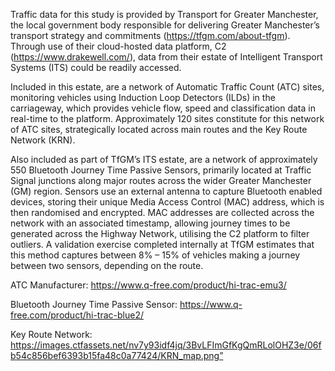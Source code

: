 Traffic data for this study is provided by Transport for Greater Manchester, the local government body responsible for delivering Greater Manchester’s transport strategy and commitments (https://tfgm.com/about-tfgm). Through use of their cloud-hosted data platform, C2 (https://www.drakewell.com/), data from their estate of Intelligent Transport Systems (ITS) could be readily accessed.

 
Included in this estate, are a network of Automatic Traffic Count (ATC) sites, monitoring vehicles using Induction Loop Detectors (ILDs) in the carriageway, which provides vehicle flow, speed and classification data in real-time to the platform. Approximately 120 sites constitute for this network of ATC sites, strategically located across main routes and the Key Route Network (KRN).



Also included as part of TfGM’s ITS estate, are a network of approximately 550 Bluetooth Journey Time Passive Sensors, primarily located at Traffic Signal junctions along major routes across the wider Greater Manchester (GM) region. Sensors use an external antenna to capture Bluetooth enabled devices, storing their unique Media Access Control (MAC) address, which is then randomised and encrypted. MAC addresses are collected across the network with an associated timestamp, allowing journey times to be generated across the Highway Network, utilising the C2 platform to filter outliers. A validation exercise completed internally at TfGM estimates that this method captures between 8% – 15% of vehicles making a journey between two sensors, depending on the route.


ATC Manufacturer: https://www.q-free.com/product/hi-trac-emu3/

Bluetooth Journey Time Passive Sensor: https://www.q-free.com/product/hi-trac-blue2/

Key Route Network: https://images.ctfassets.net/nv7y93idf4jq/3BvLFImGfKgQmRLolOHZ3e/06fb54c856bef6393b15fa48c0a77424/KRN_map.png”

 
